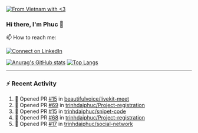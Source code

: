 [![From Vietnam with <3](https://raw.githubusercontent.com/webuild-community/badge/master/svg/love.svg)](https://webuild.community)

### Hi there, I'm Phuc 👋

📫 How to reach me:

[![Connect on LinkedIn](https://img.shields.io/badge/--linkedin?label=LinkedIn&logo=LinkedIn&style=social)](https://www.linkedin.com/in/trinh-dai-phuc/)


[![Anurag's GitHub stats](https://phuc-github-readme-stats.vercel.app/api?username=trinhdaiphuc&count_private=true&show_icons=true&theme=synthwave)](https://github.com/anuraghazra/github-readme-stats)
[![Top Langs](https://phuc-github-readme-stats.vercel.app/api/top-langs/?username=trinhdaiphuc&theme=synthwave&show_icons=true&layout=compact&langs_count=8&hide=html,css,scss,less,handlebars,ejs)](https://github.com/anuraghazra/github-readme-stats)


---

### :zap: Recent Activity

<!--START_SECTION:activity-->
1. 💪 Opened PR [#15](https://github.com/beautifulvoice/livekit-meet/pull/15) in [beautifulvoice/livekit-meet](https://github.com/beautifulvoice/livekit-meet)
2. 💪 Opened PR [#69](https://github.com/trinhdaiphuc/Project-registration/pull/69) in [trinhdaiphuc/Project-registration](https://github.com/trinhdaiphuc/Project-registration)
3. 💪 Opened PR [#15](https://github.com/trinhdaiphuc/snipet-code/pull/15) in [trinhdaiphuc/snipet-code](https://github.com/trinhdaiphuc/snipet-code)
4. 💪 Opened PR [#68](https://github.com/trinhdaiphuc/Project-registration/pull/68) in [trinhdaiphuc/Project-registration](https://github.com/trinhdaiphuc/Project-registration)
5. 💪 Opened PR [#17](https://github.com/trinhdaiphuc/social-network/pull/17) in [trinhdaiphuc/social-network](https://github.com/trinhdaiphuc/social-network)
<!--END_SECTION:activity-->
